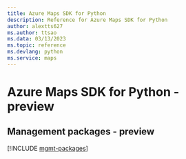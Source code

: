 ```yaml
---
title: Azure Maps SDK for Python
description: Reference for Azure Maps SDK for Python
author: alextts627
ms.author: ttsao
ms.data: 03/13/2023
ms.topic: reference
ms.devlang: python
ms.service: maps
---
```

# Azure Maps SDK for Python - preview

## Management packages - preview
[!INCLUDE [mgmt-packages](maps-mgmt-index.md)]